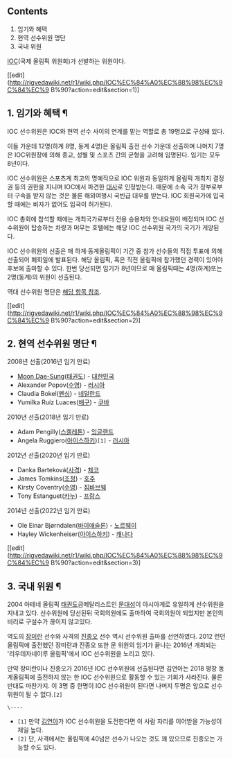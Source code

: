 ## Contents

    

1. 임기와 혜택 
2. 현역 선수위원 명단 
3. 국내 위원 

[IOC](IOC.md)(국제 올림픽 위원회)가 선발하는 위원이다.

[[edit](http://rigvedawiki.net/r1/wiki.php/IOC%EC%84%A0%EC%88%98%EC%9C%84%EC%9
B%90?action=edit&section=1)]

## 1. 임기와 혜택 ¶

IOC 선수위원은 IOC와 현역 선수 사이의 연계를 맡는 역할로 총 19명으로 구성돼 있다.

  

이들 가운데 12명(하계 8명, 동계 4명)은 올림픽 출전 선수 가운데 선출하며 나머지 7명은 IOC위원장에 의해 종교, 성별 및 스포츠
간의 균형을 고려해 임명된다. 임기는 모두 8년이다.

  

IOC 선수위원은 스포츠계 최고의 명예직으로 IOC 위원과 동일하게 올림픽 개최지 결정권 등의 권한을 지니며 IOC에서 파견한
[대사](%EB%8C%80%EC%82%AC.md)로 인정받는다. 때문에 소속 국가 정부로부터 구속을 받지 않는 것은 물론 해외여행시
국빈급 대우를 받는다. IOC 회원국가에 입국할 때에는 비자가 없어도 입국이 허가된다.

  

IOC 총회에 참석할 때에는 개최국가로부터 전용 승용차와 안내요원이 배정되며 IOC 선수위원이 탑승하는 차량과 머무는 호텔에는 해당 IOC
선수위원 국가의 국기가 게양된다.

  

IOC 선수위원의 선출은 매 하계·동계올림픽이 기간 중 참가 선수들의 직접 투표에 의해 선출되어 폐회일에 발표된다. 해당 올림픽, 혹은 직전
올림픽에 참가했던 경력이 있어야 후보에 출마할 수 있다. 한번 당선되면 임기가 8년이므로 매 올림픽때는 4명(하계)또는 2명(동계)의 위원이
선출된다.

  

역대 선수위원 명단은 [해당 항목 참조](http://en.wikipedia.org/wiki/IOC_Athletes).

  

[[edit](http://rigvedawiki.net/r1/wiki.php/IOC%EC%84%A0%EC%88%98%EC%9C%84%EC%9
B%90?action=edit&section=2)]

## 2. 현역 선수위원 명단 ¶

2008년 선출(2016년 임기 만료)  

  * [Moon Dae-Sung](%EB%AC%B8%EB%8C%80%EC%84%B1.md)([태권도](%ED%83%9C%EA%B6%8C%EB%8F%84.md)) - [대한민국](%EB%8C%80%ED%95%9C%EB%AF%BC%EA%B5%AD.md)
  * Alexander Popov([수영](%EC%88%98%EC%98%81.md)) - [러시아](%EB%9F%AC%EC%8B%9C%EC%95%84.md)
  * Claudia Bokel([펜싱](%ED%8E%9C%EC%8B%B1.md)) - [네덜란드](%EB%84%A4%EB%8D%9C%EB%9E%80%EB%93%9C.md)
  * Yumilka Ruíz Luaces([배구](%EB%B0%B0%EA%B5%AC.md)) - [쿠바](%EC%BF%A0%EB%B0%94.md)  

2010년 선출(2018년 임기 만료)  

  * Adam Pengilly([스켈레톤](%EC%8A%A4%EC%BC%88%EB%A0%88%ED%86%A4.md)) - [잉글랜드](%EC%9E%89%EA%B8%80%EB%9E%9C%EB%93%9C.md)
  * Angela Ruggiero([아이스하키](%EC%95%84%EC%9D%B4%EC%8A%A4%ED%95%98%ED%82%A4.md))`[1]` \- [러시아](%EB%9F%AC%EC%8B%9C%EC%95%84.md)  

2012년 선출(2020년 임기 만료)  

  * Danka Barteková([사격](%EC%82%AC%EA%B2%A9.md)) - [체코](%EC%B2%B4%EC%BD%94.md)
  * James Tomkins([조정](%EC%A1%B0%EC%A0%95.md)) - [호주](%ED%98%B8%EC%A3%BC.md)
  * Kirsty Coventry([수영](%EC%88%98%EC%98%81.md)) - [짐바브웨](%EC%A7%90%EB%B0%94%EB%B8%8C%EC%9B%A8.md)
  * Tony Estanguet([카누](%EC%B9%B4%EB%88%84.md)) - [프랑스](%ED%94%84%EB%9E%91%EC%8A%A4.md)  

2014년 선출(2022년 임기 만료)  

  * Ole Einar Bjørndalen([바이애슬론](%EB%B0%94%EC%9D%B4%EC%95%A0%EC%8A%AC%EB%A1%A0.md)) - [노르웨이](%EB%85%B8%EB%A5%B4%EC%9B%A8%EC%9D%B4.md)
  * Hayley Wickenheiser([아이스하키](%EC%95%84%EC%9D%B4%EC%8A%A4%ED%95%98%ED%82%A4.md)) - [캐나다](%EC%BA%90%EB%82%98%EB%8B%A4.md)  

[[edit](http://rigvedawiki.net/r1/wiki.php/IOC%EC%84%A0%EC%88%98%EC%9C%84%EC%9
B%90?action=edit&section=3)]

## 3. 국내 위원 ¶

2004 아테네 올림픽 [태권도](%ED%83%9C%EA%B6%8C%EB%8F%84.md)금메달리스트인
[문대성](%EB%AC%B8%EB%8C%80%EC%84%B1.md)이 아시아계로 유일하게 선수위원을 지내고 있다. 선수위원에 당선된뒤
국회의원에도 출마하여 국회의원이 되었지만 본인의 비리로 구설수가 끊이지 않고있다.

  

역도의 [장미란](%EC%9E%A5%EB%AF%B8%EB%9E%80.md) 선수와 사격의
[진종오](%EC%A7%84%EC%A2%85%EC%98%A4.md) 선수 역시 선수위원 출마를 선언하였다. 2012 런던 올림픽에
출전했던 장미란과 진종오 또한 문 위원의 임기가 끝나는 2016년 개최되는 '리우데자네이루 올림픽'에서 IOC 선수위원을 노리고 있다.

  

만약 장미란이나 진종오가 2016년 IOC 선수위원에 선출된다면 김연아는 2018 평창 동계올림픽에 출전하지 않는 한 IOC 선수위원으로
활동할 수 있는 기회가 사라진다. 물론 반대도 마찬가지. 이 3명 중 한명이 IOC 선수위원이 된다면 나머지 두명은 앞으로 선수위원이 될 수
없다.`[2]`

`\----`

  * `[1]` 만약 [김연아](%EA%B9%80%EC%97%B0%EC%95%84.md)가 IOC 선수위원을 도전한다면 이 사람 자리를 이어받을 가능성이 제일 높다.
  * `[2]` 단, 사격에서는 올림픽에 40넘은 선수가 나오는 것도 꽤 있으므로 진종오는 가능할 수도 있다.

